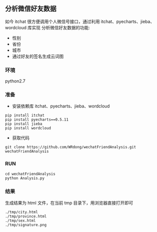 
## 分析微信好友数据
如今 itchat 很方便调用个人微信号接口，通过利用 itchat、pyecharts、jieba、wordcloud 库实现 分析微信好友数据的功能:
- 性别
- 省份
- 城市
- 通过好友的签名生成云词图

### 环境
python2.7

### 准备 
- 安装依赖库 itchat、pyecharts、jieba、wordcloud 
```
pip install itchat
pip install pyecharts==0.5.11
pip install jieba
pip install wordcloud
```

- 获取代码
```
git clone https://github.com/WRdong/wechatFriendAnalysis.git wechatFriendAnalysis
```

### RUN
```
cd wechatFriendAnalysis
python Analysis.py
```

### 结果
生成结果为 html 文件，在当前 tmp 目录下，用浏览器直接打开即可
```
./tmp/city.html
./tmp/province.html
./tmp/sex.html
./tmp/signature.png
```



